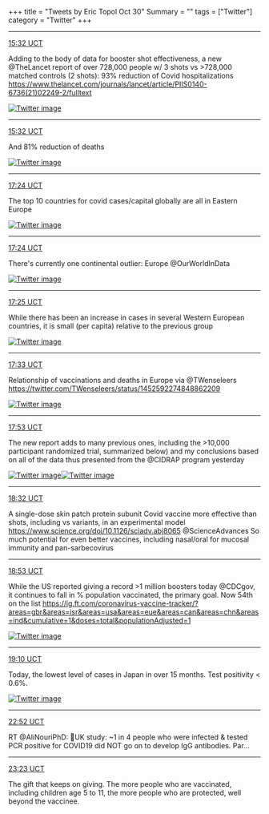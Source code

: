 +++
title = "Tweets by Eric Topol Oct 30"
Summary = ""
tags = ["Twitter"]
category = "Twitter"
+++


---

<a href="https://twitter.com/erictopol/status/1454471300047462404" target="_blank" rel="noreferer">15:32 UCT</a>

Adding to the body of data for booster shot effectiveness, a new @TheLancet report of over 728,000 people w/ 3 shots vs &gt;728,000 matched controls (2 shots):
93% reduction of Covid hospitalizations
https://www.thelancet.com/journals/lancet/article/PIIS0140-6736(21)02249-2/fulltext 

<a href="FC9Q0l5VgAwLcag.jpg"  ><img src="FC9Q0l5VgAwLcag.jpg" alt="Twitter image" ></img></a>

---

<a href="https://twitter.com/erictopol/status/1454471304816435213" target="_blank" rel="noreferer">15:32 UCT</a>

And 81% reduction of deaths 

<a href="FC9RYfgUcAs2bbp.jpg"  ><img src="FC9RYfgUcAs2bbp.jpg" alt="Twitter image" ></img></a>

---

<a href="https://twitter.com/erictopol/status/1454499588069474305" target="_blank" rel="noreferer">17:24 UCT</a>

The top 10 countries for covid cases/capital globally are all in Eastern Europe 

<a href="FC9q9uTVQAQooVK.jpg"  ><img src="FC9q9uTVQAQooVK.jpg" alt="Twitter image" ></img></a>

---

<a href="https://twitter.com/erictopol/status/1454499586265862151" target="_blank" rel="noreferer">17:24 UCT</a>

There's currently one continental outlier: Europe
@OurWorldInData 

<a href="FC9pj5jVkAAbLvC.jpg"  ><img src="FC9pj5jVkAAbLvC.jpg" alt="Twitter image" ></img></a>

---

<a href="https://twitter.com/erictopol/status/1454499592595120130" target="_blank" rel="noreferer">17:25 UCT</a>

While there has been an increase in cases in several Western European countries, it is small (per capita) relative to the previous group 

<a href="FC9rY0EVIAULIXZ.jpg"  ><img src="FC9rY0EVIAULIXZ.jpg" alt="Twitter image" ></img></a>

---

<a href="https://twitter.com/erictopol/status/1454501732751314948" target="_blank" rel="noreferer">17:33 UCT</a>

Relationship of vaccinations and deaths in Europe via 
@TWenseleers 
https://twitter.com/TWenseleers/status/1452592274848862209 

<a href="FC9te5kVcAIfya5.jpg"  ><img src="FC9te5kVcAIfya5.jpg" alt="Twitter image" ></img></a>

---

<a href="https://twitter.com/erictopol/status/1454506863039373315" target="_blank" rel="noreferer">17:53 UCT</a>

The new report adds to many previous ones, including the &gt;10,000 participant randomized trial, summarized below) and my conclusions based on all of the data thus presented from the @CIDRAP program yesterday 

<a href="FC9yFGPVIAUM3Rn.jpg"  ><img src="FC9yFGPVIAUM3Rn.jpg" alt="Twitter image" ></img></a><a href="FC9yRNGVUAE40xs.png"  ><img src="FC9yRNGVUAE40xs.png" alt="Twitter image" ></img></a>

---

<a href="https://twitter.com/erictopol/status/1454516454057857024" target="_blank" rel="noreferer">18:32 UCT</a>

A single-dose skin patch protein subunit Covid vaccine more effective than shots, including vs variants, in an experimental model
https://www.science.org/doi/10.1126/sciadv.abj8065
@ScienceAdvances 
So much potential for even better vaccines, including nasal/oral for mucosal immunity and pan-sarbecovirus



---

<a href="https://twitter.com/erictopol/status/1454521931932209152" target="_blank" rel="noreferer">18:53 UCT</a>

While the US reported giving a record &gt;1 million boosters today @CDCgov, it continues to fall in % population vaccinated, the primary goal. Now 54th on the list
https://ig.ft.com/coronavirus-vaccine-tracker/?areas=gbr&areas=isr&areas=usa&areas=eue&areas=can&areas=chn&areas=ind&cumulative=1&doses=total&populationAdjusted=1 

<a href="FC9_XNnVkA0Qt6v.jpg"  ><img src="FC9_XNnVkA0Qt6v.jpg" alt="Twitter image" ></img></a>

---

<a href="https://twitter.com/erictopol/status/1454526190438400000" target="_blank" rel="noreferer">19:10 UCT</a>

Today, the lowest level of cases in Japan in over 15 months. Test positivity &lt; 0.6%. 

<a href="FC-DRZBVUAI0p9l.jpg"  ><img src="FC-DRZBVUAI0p9l.jpg" alt="Twitter image" ></img></a>

---

<a href="https://twitter.com/erictopol/status/1454581995275649024" target="_blank" rel="noreferer">22:52 UCT</a>

RT @AliNouriPhD: 📌UK study: ~1 in 4 people who were infected &amp; tested PCR positive for COVID19 did NOT go on to develop IgG antibodies. Par…



---

<a href="https://twitter.com/erictopol/status/1454589826922008582" target="_blank" rel="noreferer">23:23 UCT</a>

The gift that keeps on giving.
The more people who are vaccinated, including children age 5 to 11, the more people who are protected, well beyond the vaccinee.

